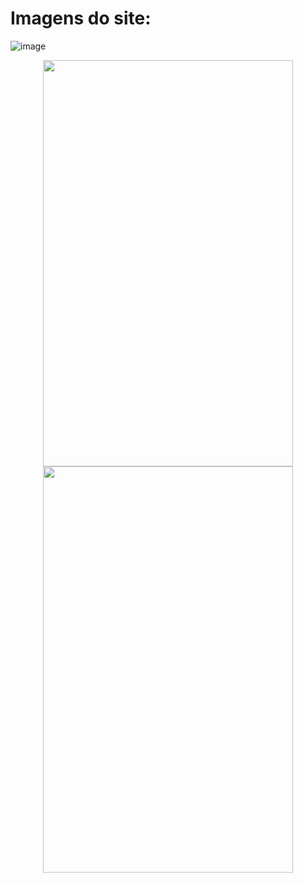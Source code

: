 # Imagens do site:
![image](https://github.com/user-attachments/assets/ea124afc-6ab4-43a7-bc86-5ce208b15e7d)


<p align="center">
  <img src="https://github.com/user-attachments/assets/68ebebb5-1d24-4b4a-a96d-3d0fe676d616" width="400" height="650"/>
  <img src="https://github.com/user-attachments/assets/e8571577-b54a-4587-b4ea-8d192a1575b6" width="400" height="650"/>
</p>
